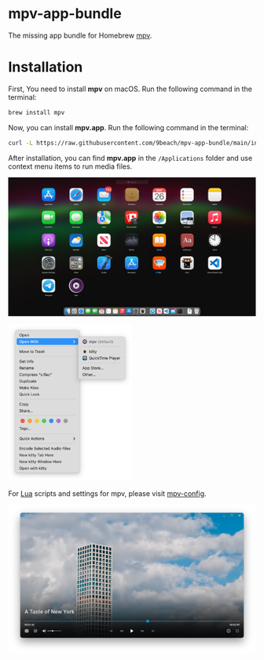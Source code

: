 # mpv-app-bundle

The missing app bundle for Homebrew [mpv](https://github.com/mpv-player/mpv).

# Installation

First, You need to install **mpv** on macOS. Run the following command in the terminal:

```bash
brew install mpv
```

Now, you can install **mpv.app**. Run the following command in the terminal:

```bash
curl -L https://raw.githubusercontent.com/9beach/mpv-app-bundle/main/install-raw.sh | bash
```

After installation, you can find **mpv.app** in the `/Applications` folder and use context menu items to run media files.

![mpv app bundle](mpv-app-bundle.jpg)

<img src="context-menu.png" alt="alt text" width="50%">

For [Lua](https://www.lua.org) scripts and settings for mpv, please visit
[mpv-config](https://github.com/9beach/mpv-config).

![mpv app bundle](modernx.png)
